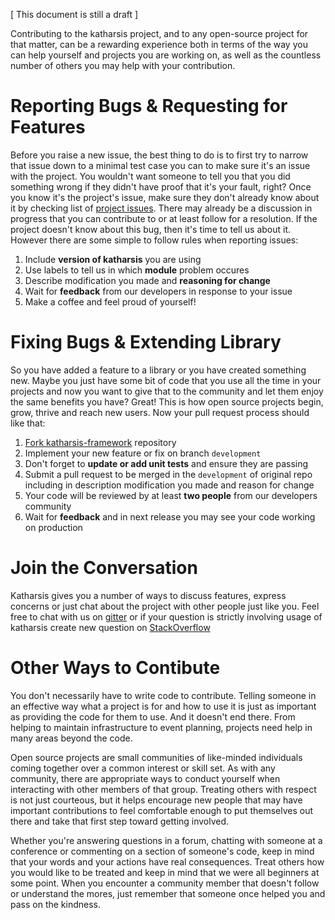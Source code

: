[ This document is still a draft ]

Contributing to the katharsis project, and to any open-source project for that matter, can be a rewarding experience both in terms of the way you can help yourself and projects you are working on, as well as the countless number of others you may help with your contribution. 

Reporting Bugs & Requesting for Features  
=========================

Before you raise a new issue, the best thing to do is to first try to narrow that issue down to a minimal test case you can to make sure it's an issue with the project. You wouldn't want someone to tell you that you did something wrong if they didn't have proof that it's your fault, right? Once you know it's the project's issue, make sure they don't already know about it by checking list of [project issues](https://github.com/katharsis-project/katharsis-framework/issues). There may already be a discussion in progress that you can contribute to or at least follow for a resolution. If the project doesn't know about this bug, then it's time to tell us about it. However there are some simple to follow rules when reporting issues:  

1. Include **version of katharsis** you are using
2. Use labels to tell us in which **module** problem occures
3. Describe modification you made and **reasoning for change**
4. Wait for **feedback** from our developers in response to your issue
5. Make a coffee and feel proud of yourself!

Fixing Bugs & Extending Library
===========================

So you have added a feature to a library or you have created something new. Maybe you just have some bit of code that you use all the time in your projects and now you want to give that to the community and let them enjoy the same benefits you have? Great! This is how open source projects begin, grow, thrive and reach new users. Now your pull request process should like that:

1. [Fork katharsis-framework](https://github.com/katharsis-project/katharsis-framework/edit/develop/CONTRIBUTING.md#fork-destination-box) repository
2. Implement your new feature or fix on branch `development`
3. Don't forget to **update or add unit tests** and ensure they are passing
4. Submit a pull request to be merged in the `development` of original repo including in description modification you made and reason for change
5. Your code will be reviewed by at least **two people** from our developers community
6. Wait for **feedback** and in next release you may see your code working on production

Join the Conversation
=====================

Katharsis gives you a number of ways to discuss features, express concerns or just chat about the project with other people just like you. Feel free to chat with us on [gitter](https://gitter.im/katharsis-project/katharsis-framework) or if your question is strictly involving usage of katharsis create new question on [StackOverflow](http://stackoverflow.com/questions/tagged/katharsis)

Other Ways to Contibute
======================

You don't necessarily have to write code to contribute. Telling someone in an effective way what a project is for and how to use it is just as important as providing the code for them to use. And it doesn't end there. From helping to maintain infrastructure to event planning, projects need help in many areas beyond the code.

Open source projects are small communities of like-minded individuals coming together over a common interest or skill set. As with any community, there are appropriate ways to conduct yourself when interacting with other members of that group. Treating others with respect is not just courteous, but it helps encourage new people that may have important contributions to feel comfortable enough to put themselves out there and take that first step toward getting involved.

Whether you're answering questions in a forum, chatting with someone at a conference or commenting on a section of someone's code, keep in mind that your words and your actions have real consequences. Treat others how you would like to be treated and keep in mind that we were all beginners at some point. When you encounter a community member that doesn't follow or understand the mores, just remember that someone once helped you and pass on the kindness.
